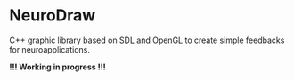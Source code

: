 # NeuroDraw

C++ graphic library based on SDL and OpenGL to create simple feedbacks for neuroapplications.

**!!! Working in progress !!!**

